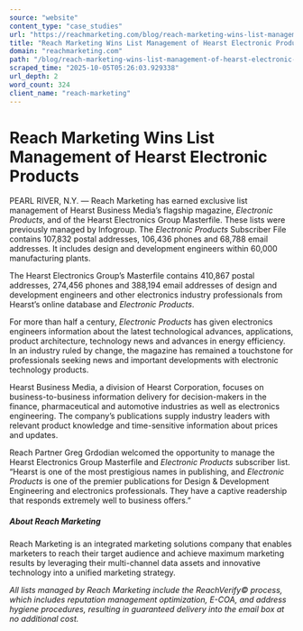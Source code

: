 ```yaml
---
source: "website"
content_type: "case_studies"
url: "https://reachmarketing.com/blog/reach-marketing-wins-list-management-of-hearst-electronic-products/"
title: "Reach Marketing Wins List Management of Hearst Electronic Products"
domain: "reachmarketing.com"
path: "/blog/reach-marketing-wins-list-management-of-hearst-electronic-products/"
scraped_time: "2025-10-05T05:26:03.929338"
url_depth: 2
word_count: 324
client_name: "reach-marketing"
---
```


# Reach Marketing Wins List Management of Hearst Electronic Products

PEARL RIVER, N.Y. — Reach Marketing has earned exclusive list management of Hearst Business Media’s flagship magazine, _Electronic Products_, and of the Hearst Electronics Group Masterfile. These lists were previously managed by Infogroup. The _Electronic Products_ Subscriber File contains 107,832 postal addresses, 106,436 phones and 68,788 email addresses. It includes design and development engineers within 60,000 manufacturing plants.

The Hearst Electronics Group’s Masterfile contains 410,867 postal addresses, 274,456 phones and 388,194 email addresses of design and development engineers and other electronics industry professionals from Hearst’s online database and _Electronic Products_.

For more than half a century, _Electronic Products_ has given electronics engineers information about the latest technological advances, applications, product architecture, technology news and advances in energy efficiency. In an industry ruled by change, the magazine has remained a touchstone for professionals seeking news and important developments with electronic technology products.

Hearst Business Media, a division of Hearst Corporation, focuses on business-to-business information delivery for decision-makers in the finance, pharmaceutical and automotive industries as well as electronics engineering. The company’s publications supply industry leaders with relevant product knowledge and time-sensitive information about prices and updates.

Reach Partner Greg Grdodian welcomed the opportunity to manage the Hearst Electronics Group Masterfile and _Electronic Products_ subscriber list. “Hearst is one of the most prestigious names in publishing, and _Electronic Products_ is one of the premier publications for Design & Development Engineering and electronics professionals. They have a captive readership that responds extremely well to business offers.”

##### About Reach Marketing

Reach Marketing is an integrated marketing solutions company that enables marketers to reach their target audience and achieve maximum marketing results by leveraging their multi-channel data assets and innovative technology into a unified marketing strategy.

*All lists managed by Reach Marketing include the ReachVerify© process, which includes reputation management optimization, E-COA, and address hygiene procedures, resulting in guaranteed delivery into the email box at no additional cost.*